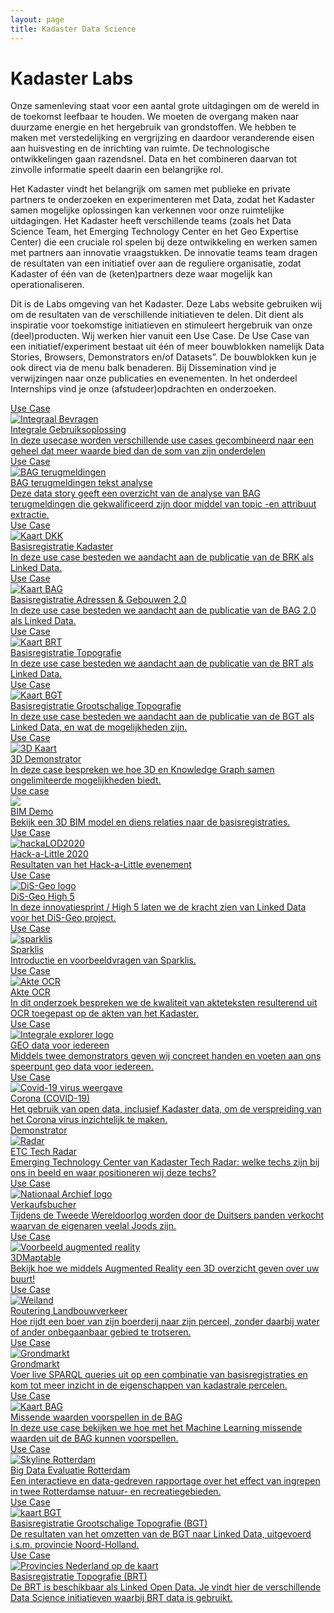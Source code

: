 ```yaml
---
layout: page
title: Kadaster Data Science
---
```


<script src="/demonstrators/loki-1.0/assets/js/iframeResizer.min.js">
</script>
<iframe
  allowtransparency="true"
  frameborder="0"
  id="loki-chat"
  scrolling="no"
  src="/demonstrators/loki-1.0/index.html"
  style="z-index: 9999; position: fixed; right: 0; bottom: 0; height: 0px; width: 0px;">
  title="Loki"
</iframe>
<script>
  iFrameResize({ sizeHeight: true, sizeWidth: true, autoResize: false, checkOrigin: false,  heightCalculationMethod: 'grow' }, '#loki-chat')
</script>

# Kadaster Labs

Onze samenleving staat voor een aantal grote uitdagingen om de wereld in de toekomst leefbaar te houden. We moeten de overgang maken naar duurzame energie en het hergebruik van grondstoffen. We hebben te maken met verstedelijking en vergrijzing en daardoor veranderende eisen aan huisvesting en de inrichting van ruimte. De technologische ontwikkelingen gaan razendsnel. Data en het combineren daarvan tot zinvolle informatie speelt daarin een belangrijke rol.

Het Kadaster vindt het belangrijk om samen met publieke en private partners te onderzoeken en experimenteren met Data, zodat het Kadaster samen mogelijke oplossingen kan verkennen voor onze ruimtelijke uitdagingen. Het Kadaster heeft verschillende teams (zoals het Data Science Team, het Emerging Technology Center en het Geo Expertise Center) die een cruciale rol spelen bij deze ontwikkeling en werken samen met partners aan innovatie vraagstukken. De innovatie teams team dragen de resultaten van een initiatief over aan de reguliere organisatie, zodat Kadaster of één van de (keten)partners deze waar mogelijk kan operationaliseren.

Dit is de Labs omgeving van het Kadaster. Deze Labs website gebruiken wij om de resultaten van de verschillende initiatieven te delen. Dit dient als inspiratie voor toekomstige initiatieven en stimuleert hergebruik van onze (deel)producten. Wij werken hier vanuit een Use Case. De Use Case van een initiatief/experiment bestaat uit één of meer bouwblokken namelijk Data Stories, Browsers, Demonstrators en/of Datasets”. De bouwblokken kun je ook direct via de menu balk benaderen. Bij Dissemination vind je verwijzingen naar onze publicaties en evenementen. In het onderdeel Internships vind je onze (afstudeer)opdrachten en onderzoeken.

<div class="cards-wrapper">
  <a href="/cases/integralegebruiksoplossing">
    <div class="card">
      <div class="card-type">Use Case</div>
      <img class="card-image" src="/assets/images/igo-design.PNG" alt="Integraal Bevragen">
      <div class="card-title">Integrale Gebruiksoplossing</div>
      <div class="card-description">In deze usecase worden verschillende use cases gecombineerd naar een geheel dat meer waarde bied dan de som van zijn onderdelen</div>
    </div>
  </a>
  <a href="/cases/bag_terugmeldingen">
    <div class="card">
      <div class="card-type">Use Case</div>
      <img class="card-image" src="/assets/images/kadaster-logo.png" alt="BAG terugmeldingen">
      <div class="card-title">BAG terugmeldingen tekst analyse</div>
      <div class="card-description">Deze data story geeft een overzicht van de analyse van BAG terugmeldingen die gekwalificeerd zijn door middel van topic -en attribuut extractie. </div>
    </div>
  </a>
  <a href="/cases/brk-ld">
    <div class="card">
      <div class="card-type">Use Case</div>
      <img class="card-image" src="/assets/images/dkk.png" alt="Kaart DKK">
      <div class="card-title">Basisregistratie Kadaster</div>
      <div class="card-description">In deze use case besteden we aandacht aan de publicatie van de BRK als Linked Data.</div>
    </div>
  </a>
  <a href="/cases/bag-ld">
    <div class="card">
      <div class="card-type">Use Case</div>
      <img class="card-image" src="/assets/images/bag.png" alt="Kaart BAG">
      <div class="card-title">Basisregistratie Adressen & Gebouwen 2.0</div>
      <div class="card-description">In deze use case besteden we aandacht aan de publicatie van de BAG 2.0 als Linked Data.</div>
    </div>
  </a>
  <a href="/cases/brt-ld">
    <div class="card">
      <div class="card-type">Use Case</div>
      <img class="card-image" src="/assets/images/brt-ld.png" alt="Kaart BRT">
      <div class="card-title">Basisregistratie Topografie</div>
      <div class="card-description">In deze use case besteden we aandacht aan de publicatie van de BRT als Linked Data.</div>
    </div>
  </a>
  <a href="/cases/bgt-ld">
    <div class="card">
      <div class="card-type">Use Case</div>
      <img class="card-image" src="/assets/images/bgt.jpg" alt="Kaart BGT">
      <div class="card-title">Basisregistratie Grootschalige Topografie </div>
      <div class="card-description">In deze use case besteden we aandacht aan de publicatie van de BGT als Linked Data, en wat de mogelijkheden zijn.</div>
    </div>
  </a>
  <a href="/cases/3d-demonstrator">
    <div class="card">
      <div class="card-type">Use Case</div>
      <img class="card-image" src="/assets/images/3d-logo.jpg" alt="3D Kaart">
      <div class="card-title">3D Demonstrator</div>
      <div class="card-description">In deze case bespreken we hoe 3D en Knowledge Graph samen ongelimiteerde mogelijkheden biedt.</div>
    </div>
  </a>
    <a href="/cases/bimdemo">
    <div class="card">
      <div class="card-type">Use case</div>
      <img class="card-image" src="/assets/images/bimdemo.PNG">
      <div class="card-title">BIM Demo</div>
      <div class="card-description">Bekijk een 3D BIM model en diens relaties naar de basisregistraties. </div>
    </div>
  </a>
  <!--
  <a href="/cases/loki">
    <div class="card">
      <div class="card-type">Use Case</div>
      <img class="card-image" src="/assets/images/loki-logo.jpg" alt="Loki logo">
      <div class="card-title">Loki voor GEO Informatieverstrekking</div>
      <div class="card-description">Loki is een chatbot voor Locatie-gebaseerde Kadaster Informatieverstrekking. Vraag Loki en krijg eenvoudig antwoord van Kadaster.</div>
    </div>
  </a>
  -->
  <a href="/cases/hackalittle2020">
    <div class="card">
      <div class="card-type">Use Case</div>
      <img class="card-image" src="/assets/images/hackaLOD2020.jpg" alt="hackaLOD2020">
      <div class="card-title">Hack-a-Little 2020</div>
      <div class="card-description">Resultaten van het Hack-a-Little evenement</div>
    </div>
  </a>
  <a href="/cases/disgeo-high5">
    <div class="card">
      <div class="card-type">Use Case</div>
      <img class="card-image" src="/assets/images/disgeo-logo.jpg" alt="DiS-Geo logo">
      <div class="card-title">DiS-Geo High 5</div>
      <div class="card-description">In deze innovatiesprint / High 5 laten we de kracht zien van Linked Data voor het DiS-Geo project.</div>
    </div>
  </a>
  <a href="/cases/sparklis">
    <div class="card">
      <div class="card-type">Use Case</div>
      <img class="card-image" src="/assets/images/sparklis.png" alt="sparklis">
      <div class="card-title">Sparklis</div>
      <div class="card-description">Introductie en voorbeeldvragen van Sparklis.</div>
    </div>
  </a>
  <a href="/cases/akte-ocr">
    <div class="card">
      <div class="card-type">Use Case</div>
      <img class="card-image" src="/assets/images/ocr-header.jpg" alt="Akte OCR">
      <div class="card-title">Akte OCR</div>
      <div class="card-description">In dit onderzoek bespreken we de kwaliteit van akteteksten resulterend uit OCR toegepast op de akten van het Kadaster.</div>
    </div>
  </a>
  <a href="/cases/geodata-voor-iedereen">
    <div class="card">
      <div class="card-type">Use Case</div>
      <img class="card-image" src="/assets/images/logoexplorer.PNG" alt="Integrale explorer logo">
      <div class="card-title">GEO data voor iedereen</div>
      <div class="card-description">Middels twee demonstrators geven wij concreet handen en voeten aan ons speerpunt geo data voor iedereen. </div>
    </div>
  </a>
  <a href="/cases/covid-19">
    <div class="card">
      <div class="card-type">Use Case</div>
      <img class="card-image" src="/assets/images/covid-19.jpg" alt="Covid-19 virus weergave">
      <div class="card-title">Corona (COVID-19)</div>
      <div class="card-description">Het gebruik van open data, inclusief Kadaster data, om de verspreiding van het Corona virus inzichtelijk te maken.</div>
    </div>
  </a>
  <a href="/tech-radar/index.html">
    <div class="card">
      <div class="card-type">Demonstrator</div>
      <img class="card-image" src="/assets/images/radar-banner.png" alt="Radar">
      <div class="card-title">ETC Tech Radar</div>
      <div class="card-description">Emerging Technology Center van Kadaster Tech Radar: welke techs zijn bij ons in beeld en waar positioneren wij deze techs?</div>
    </div>
  </a>
  <a href="/cases/verkaufsbucher">
    <div class="card">
      <div class="card-type">Use Case</div>
      <img class="card-image" src="/assets/images/Logo_Nationaal_Archief_2018.png" alt="Nationaal Archief logo">
      <div class="card-title">Verkaufsbucher</div>
      <div class="card-description">Tijdens de Tweede Wereldoorlog worden door de Duitsers panden verkocht waarvan de eigenaren veelal Joods zijn.</div>
    </div>
  </a>
  <a href="/cases/3d-maptable">
    <div class="card">
      <div class="card-type">Use Case</div>
      <img class="card-image" src="/assets/images/augmented-reality.jpeg" alt="Voorbeeld augmented reality">
      <div class="card-title">3DMaptable</div>
      <div class="card-description">Bekijk hoe we middels Augmented Reality een 3D overzicht geven over uw buurt!</div>
    </div>
  </a>
  <a href="/cases/landbouwverkeer">
    <div class="card">
      <div class="card-type">Use Case</div>
      <img class="card-image" src="/assets/images/weiland.jpg" alt="Weiland">
      <div class="card-title">Routering Landbouwverkeer</div>
      <div class="card-description">Hoe rijdt een boer van zijn boerderij naar zijn perceel, zonder daarbij water of ander onbegaanbaar gebied te trotseren.</div>
    </div>
  </a>
  <a href="/cases/grondmarkt">
    <div class="card">
      <div class="card-type">Use Case</div>
      <img class="card-image" src="/assets/images/grondmarkt.jpg" alt="Grondmarkt">
      <div class="card-title">Grondmarkt</div>
      <div class="card-description">Voer live SPARQL queries uit op een combinatie van basisregistraties en kom tot meer inzicht in de eigenschappen van kadastrale percelen.</div>
    </div>
  </a>
  <a href="/cases/bag-voorspellingen">
    <div class="card">
      <div class="card-type">Use Case</div>
      <img class="card-image" src="/assets/images/bag.png" alt="Kaart BAG">
      <div class="card-title">Missende waarden voorspellen in de BAG</div>
      <div class="card-description">In deze use case bekijken we hoe met het Machine Learning missende waarden uit de BAG kunnen voorspellen.</div>
    </div>
  </a>
  <a href="/cases/rotterdam-grondgebied">
    <div class="card">
      <div class="card-type">Use Case</div>
      <img class="card-image" src="/assets/images/rotterdam-skyline.jpg" alt="Skyline Rotterdam">
      <div class="card-title">Big Data Evaluatie Rotterdam</div>
      <div class="card-description">Een interactieve en data-gedreven rapportage over het effect van ingrepen in twee Rotterdamse natuur- en recreatiegebieden.</div>
    </div>
  </a>
    <!--
  <a href="/cases/cbs-nieuwbouw">
    <div class="card">
      <div class="card-type">Use Case</div>
      <img class="card-image" src="/assets/images/cbs-logo.png" alt="CBS logo">
      <div class="card-title">CBS Nieuwbouw Analyse</div>
      <div class="card-description">Voor het CBS wordt gekeken of de nieuwbouw van woningen zelfbouw of projectbouw is.  Dit wordt gedaan o.b.v. Machine Learning over aktes.</div>
    </div>
  </a>
  -->
  <!--
  <a href="/cases/hoogspanning-onderzoek">
    <div class="card">
      <div class="card-type">Use Case</div>
      <img class="card-image" src="/assets/images/hoogspanning.jpg" alt="Hoogspanning">
      <div class="card-title">Hoogspanning Onderzoek</div>
      <div class="card-description">Wat staat er in de buurt van Hoogspanning lijnen en verdeel/transformator kasten.</div>
    </div>
  </a>
  -->
  <a href="/cases/bgtHigh3">
    <div class="card">
      <div class="card-type">Use Case</div>
      <img class="card-image" src="/assets/images/bgt.jpg" alt="kaart BGT">
      <div class="card-title">Basisregistratie Grootschalige Topografie (BGT)</div>
      <div class="card-description">De resultaten van het omzetten van de BGT naar Linked Data, uitgevoerd i.s.m. provincie Noord-Holland.</div>
    </div>
  </a>
  <a href="/cases/brt">
    <div class="card">
      <div class="card-type">Use Case</div>
      <img class="card-image" src="/assets/images/nederland-provincies.jpg" alt="Provincies Nederland op de kaart">
      <div class="card-title">Basisregistratie Topografie (BRT)</div>
      <div class="card-description">De BRT is beschikbaar als Linked Open Data. Je vindt hier de verschillende Data Science initiatieven waarbij BRT data is gebruikt.</div>
    </div>
  </a>
</div>
